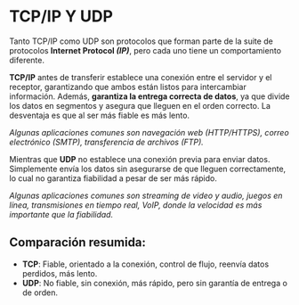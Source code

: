 # TCP/IP Y UDP

Tanto TCP/IP como UDP son protocolos que forman parte de la suite de protocolos **Internet Protocol _(IP)_**, pero cada uno tiene un comportamiento diferente.

**TCP/IP** antes de transferir establece una conexión entre el servidor y el receptor, garantizando que ambos están listos para intercambiar información. Además, **garantiza la entrega correcta de datos**, ya que divide los datos en segmentos y asegura que lleguen en el orden correcto. La desventaja es que al ser más fiable es más lento.

_Algunas aplicaciones comunes son navegación web (HTTP/HTTPS), correo electrónico (SMTP), transferencia de archivos (FTP)._


Mientras que **UDP** no establece una conexión previa para enviar datos. Simplemente envía los datos sin asegurarse de que lleguen correctamente, lo cual no garantiza fiabilidad a pesar de ser más rápido.

_Algunas aplicaciones comunes son streaming de video y audio, juegos en línea, transmisiones en tiempo real, VoIP, donde la velocidad es más importante que la fiabilidad._

## Comparación resumida:

- **TCP**: Fiable, orientado a la conexión, control de flujo, reenvía datos perdidos, más lento.
- **UDP**: No fiable, sin conexión, más rápido, pero sin garantía de entrega o de orden.

